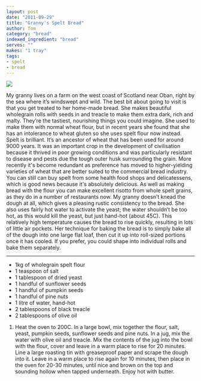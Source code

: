 ```yaml
---
layout: post
date: "2011-09-29"
title: "Granny's Spelt Bread"
author: Tom
category: "bread"
indexed_ingredient: "bread"
serves: ""
makes: "1 tray"
tags:
- spelt
- bread
---
```

<img src="https://s3.eu-west-2.amazonaws.com/grubdaily/grannys_spelt_bread.jpg" />

My granny lives on a farm on the west coast of Scotland near Oban, right by the sea where it’s windswept and wild. The best bit about going to visit is that you get treated to her home-made bread. She makes beautiful wholegrain rolls with seeds in and treacle to make them extra dark, rich and malty. They’re the tastiest, nourishing things you could imagine. She used to make them with normal wheat flour, but in recent years she found that she has an intolerance to wheat gluten so she uses spelt flour now instead. Spelt is brilliant. It’s an ancestor of wheat that has been used for around 9000 years. It was an important crop in the development of civilisation because it thrived in poor growing conditions and was particularly resistant to disease and pests due the tough outer husk surrounding the grain. More recently it's become redundant as preference has moved to higher-yielding varieties of wheat that are better suited to the commercial bread industry. You can still can buy spelt from some health food shops and delicatessens, which is good news because it's absolutely delicious. As well as making bread with the flour you can make excellent risotto from whole spelt grains, as they do in a number of restaurants now. My granny doesn’t knead the dough at all, which gives a pleasing rustic consistency to the bread. She also uses fairly hot water to activate the yeast; the water shouldn’t be too hot, as this would kill the yeast, but just hand-hot (about 45C). This relatively high temperature causes the bread to rise quickly, resulting in lots of little air pockets. Her technique for baking the bread is to simply bake all of the dough into one large flat loaf, then cut it up into roll-sized portions once it has cooled. If you prefer, you could shape into individual rolls and bake them separately.

---
* 1kg of wholegrain spelt flour
* 1 teaspoon of salt
* 1 tablespoon of dried yeast
* 1 handful of sunflower seeds
* 1 handful of pumpkin seeds
* 1 handful of pine nuts
* 1 litre of water, hand-hot
* 2 tablespoons of black treacle
* 2 tablespoons of olive oil

1. Heat the oven to 200C. In a large bowl, mix together the flour, salt, yeast, pumpkin seeds, sunflower seeds and pine nuts. In a jug, mix the water with olive oil and treacle. Mix the contents of the jug into the bowl with the flour, cover and leave in a warm place to rise for 20 minutes. Line a large roasting tin with greaseproof paper and scrape the dough into it. Leave in a warm place to rise again for 10 minutes, then place in the oven for 20-30 minutes, until nice and brown on the top and sounding hollow when tapped underneath. Enjoy hot with butter.
